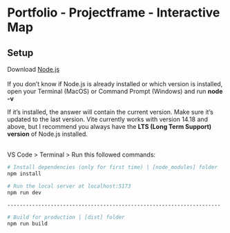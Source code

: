 # Portfolio - Projectframe - Interactive Map

## Setup
Download [Node.js](https://nodejs.org/)<br><br>
If you don’t know if Node.js is already installed or which version is installed, open your Terminal (MacOS) or Command Prompt (Windows) and run <b>node -v</b><br>

If it’s installed, the answer will contain the current version. Make sure it’s updated to the last version. Vite currently works with version 14.18 and above, but I recommend you always have the <b>LTS (Long Term Support) version</b> of Node.js installed.<br><br>

VS Code > Terminal > Run this followed commands:
``` bash
# Install dependencies (only for first time) | [node_modules] folder
npm install

# Run the local server at localhost:5173
npm run dev

---------------------------------------------------------------------

# Build for production | [dist] folder
npm run build
```

